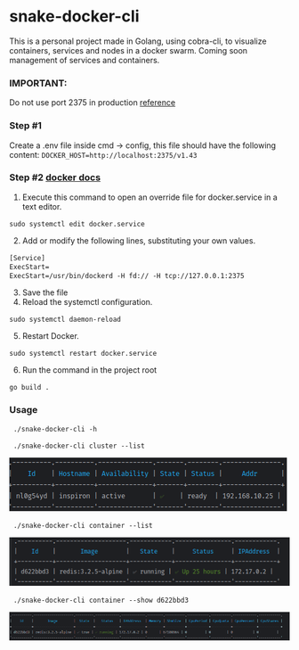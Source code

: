 # snake-docker-cli
This is a personal project made in Golang, using cobra-cli, to visualize containers, services and nodes in a docker swarm. Coming soon management of services and containers.
### IMPORTANT:
Do not use port 2375 in production [reference](https://www.speedguide.net/port.php?port=2375)


### Step #1
Create a .env file inside cmd -> config, this file should have the following content:
`DOCKER_HOST=http://localhost:2375/v1.43`

### Step #2 [docker docs](https://docs.docker.com/engine/daemon/remote-access/#configuring-remote-access-with-systemd-unit-file)
1. Execute this command to open an override file for docker.service in a text editor.
```
sudo systemctl edit docker.service
```
2. Add or modify the following lines, substituting your own values.
```
[Service]
ExecStart=
ExecStart=/usr/bin/dockerd -H fd:// -H tcp://127.0.0.1:2375
```
3. Save the file
4. Reload the systemctl configuration.
```
sudo systemctl daemon-reload
```
5. Restart Docker.
```
sudo systemctl restart docker.service
```
6. Run the command in the project root
```
go build .
```
### Usage
```
 ./snake-docker-cli -h
```
```
 ./snake-docker-cli cluster --list
```
![Cluster](./img/cluster.png "Cluster")
```
 ./snake-docker-cli container --list
```
![List Containers](./img/list.png "List containers")

```
 ./snake-docker-cli container --show d622bbd3
```
![Show Container](./img/show.png "Show container")

